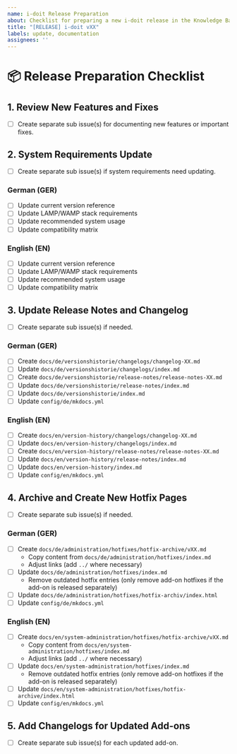```yaml
---
name: i-doit Release Preparation
about: Checklist for preparing a new i-doit release in the Knowledge Base
title: "[RELEASE] i-doit vXX"
labels: update, documentation
assignees: ''
---
```


# 📦 Release Preparation Checklist

## 1. Review New Features and Fixes

- [ ] Create separate sub issue(s) for documenting new features or important fixes.

## 2. System Requirements Update

- [ ] Create separate sub issue(s) if system requirements need updating.

### German (GER)

- [ ] Update current version reference
- [ ] Update LAMP/WAMP stack requirements
- [ ] Update recommended system usage
- [ ] Update compatibility matrix

### English (EN)

- [ ] Update current version reference
- [ ] Update LAMP/WAMP stack requirements
- [ ] Update recommended system usage
- [ ] Update compatibility matrix

## 3. Update Release Notes and Changelog

- [ ] Create separate sub issue(s) if needed.

### German (GER)

- [ ] Create `docs/de/versionshistorie/changelogs/changelog-XX.md`
- [ ] Update `docs/de/versionshistorie/changelogs/index.md`
- [ ] Create `docs/de/versionshistorie/release-notes/release-notes-XX.md`
- [ ] Update `docs/de/versionshistorie/release-notes/index.md`
- [ ] Update `docs/de/versionshistorie/index.md`
- [ ] Update `config/de/mkdocs.yml`

### English (EN)

- [ ] Create `docs/en/version-history/changelogs/changelog-XX.md`
- [ ] Update `docs/en/version-history/changelogs/index.md`
- [ ] Create `docs/en/version-history/release-notes/release-notes-XX.md`
- [ ] Update `docs/en/version-history/release-notes/index.md`
- [ ] Update `docs/en/version-history/index.md`
- [ ] Update `config/en/mkdocs.yml`

## 4. Archive and Create New Hotfix Pages

- [ ] Create separate sub issue(s) if needed.

### German (GER)

- [ ] Create `docs/de/administration/hotfixes/hotfix-archive/vXX.md`
  - Copy content from `docs/de/administration/hotfixes/index.md`
  - Adjust links (add `../` where necessary)
- [ ] Update `docs/de/administration/hotfixes/index.md`
  - Remove outdated hotfix entries (only remove add-on hotfixes if the add-on is released separately)
- [ ] Update `docs/de/administration/hotfixes/hotfix-archiv/index.html`
- [ ] Update `config/de/mkdocs.yml`

### English (EN)

- [ ] Create `docs/en/system-administration/hotfixes/hotfix-archive/vXX.md`
  - Copy content from `docs/en/system-administration/hotfixes/index.md`
  - Adjust links (add `../` where necessary)
- [ ] Update `docs/en/system-administration/hotfixes/index.md`
  - Remove outdated hotfix entries (only remove add-on hotfixes if the add-on is released separately)
- [ ] Update `docs/en/system-administration/hotfixes/hotfix-archive/index.html`
- [ ] Update `config/en/mkdocs.yml`

## 5. Add Changelogs for Updated Add-ons

- [ ] Create separate sub issue(s) for each updated add-on.
